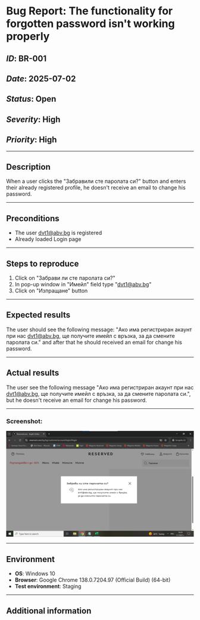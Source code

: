 # Bug Report: The functionality for forgotten password isn't working properly

## *ID*: BR-001  
## *Date*: 2025-07-02  
## *Status*: Open  
## *Severity*: High 
## *Priority*: High  

---

## Description

When a user clicks the "Забравили сте паролата си?" button and enters their already registered profile, he doesn't receive an email to change his password.


---

## Preconditions

- The user dvt1@abv.bg is registered
- Already loaded Login page

---

## Steps to reproduce

1. Click on "Забрави ли сте паролата си?" 
2. In pop-up window in "Имейл" field type "dvt1@abv.bg"
3. Click on "Изпращане" button


---

## Expected results

The user should see the following message: "Ако има регистриран акаунт при нас dvt1@abv.bg, ще получите имейл с връзка, за да смените паролата си." and after that he should received an email for change his password.

---

## Actual results

The user see the following message "Ако има регистриран акаунт при нас dvt1@abv.bg, ще получите имейл с връзка, за да смените паролата си.", but he doesn't receive an email for change his password.


---

### Screenshot:

![Screenshot of the bug](screenshots/changepassword.png)


---


## Environment

* **OS**: Windows 10  
* **Browser**: Google Chrome 138.0.7204.97 (Official Build) (64-bit)
* **Test environment**: Staging

---

## Additional information


